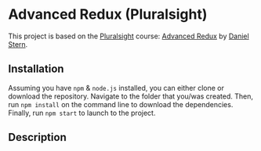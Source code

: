 # Advanced Redux (Pluralsight)
This project is based on the [Pluralsight](https://www.pluralsight.com/) course: [Advanced Redux](https://app.pluralsight.com/library/courses/flux-redux-mastering/table-of-contents) by [Daniel Stern](https://github.com/danielstern).

## Installation
Assuming you have `npm` & `node.js` installed, you can either clone or download the repository. Navigate to the folder that you/was created. Then, run `npm install` on the command line to download the dependencies. Finally, run `npm start` to launch to the project.

## Description

